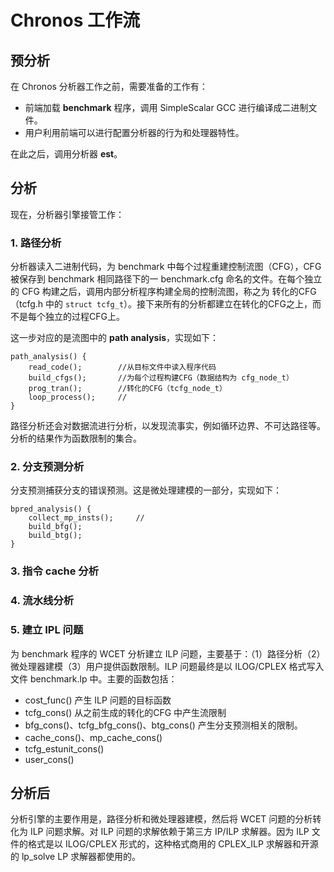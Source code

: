 # Chronos 工作流

## 预分析

在 Chronos 分析器工作之前，需要准备的工作有：

* 前端加载 **benchmark** 程序，调用 SimpleScalar GCC 进行编译成二进制文件。
* 用户利用前端可以进行配置分析器的行为和处理器特性。

在此之后，调用分析器 **est**。

## 分析

现在，分析器引擎接管工作：

### 1. 路径分析
分析器读入二进制代码，为 benchmark 中每个过程重建控制流图（CFG），CFG 被保存到 benchmark 相同路径下的一 benchmark.cfg 命名的文件。在每个独立的 CFG 构建之后，调用内部分析程序构建全局的控制流图，称之为 转化的CFG（tcfg.h 中的 	`struct tcfg_t`）。接下来所有的分析都建立在转化的CFG之上，而不是每个独立的过程CFG上。

这一步对应的是流图中的 **path analysis**，实现如下：

```
path_analysis() {
	read_code();		//从目标文件中读入程序代码
	build_cfgs();		//为每个过程构建CFG（数据结构为 cfg_node_t）
	prog_tran();		//转化的CFG（tcfg_node_t）
	loop_process();		//
}
```

路径分析还会对数据流进行分析，以发现流事实，例如循环边界、不可达路径等。分析的结果作为函数限制的集合。


### 2. 分支预测分析

分支预测捕获分支的错误预测。这是微处理建模的一部分，实现如下：

```
bpred_analysis() {
	collect_mp_insts();		//
	build_bfg();
	build_btg();
}
```

### 3. 指令 cache 分析


### 4. 流水线分析


### 5. 建立 IPL 问题

为 benchmark 程序的 WCET 分析建立 ILP 问题，主要基于：（1）路径分析（2）微处理器建模（3）用户提供函数限制。ILP 问题最终是以 ILOG/CPLEX 格式写入文件 benchmark.lp 中。主要的函数包括：

* cost_func()  产生 ILP 问题的目标函数
* tcfg_cons()  从之前生成的转化的CFG 中产生流限制
* bfg_cons()、tcfg_bfg_cons()、btg_cons() 产生分支预测相关的限制。
* cache_cons()、mp_cache_cons() 
* tcfg_estunit_cons()
* user_cons()



## 分析后

分析引擎的主要作用是，路径分析和微处理器建模，然后将 WCET 问题的分析转化为 ILP 问题求解。对 ILP 问题的求解依赖于第三方 IP/ILP 求解器。因为 ILP 文件的格式是以 ILOG/CPLEX 形式的，这种格式商用的 CPLEX_ILP 求解器和开源的 lp_solve LP 求解器都使用的。

 
 
